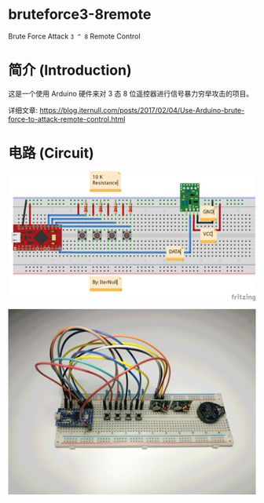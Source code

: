 # bruteforce3-8remote

Brute Force Attack `3 ^ 8` Remote Control

# 简介 (Introduction)

这是一个使用 Arduino 硬件来对 3 态 8 位遥控器进行信号暴力穷举攻击的项目。

详细文章: https://blog.iternull.com/posts/2017/02/04/Use-Arduino-brute-force-to-attack-remote-control.html

# 电路 (Circuit)

![](Circuit.png)

![](img_1.png)
